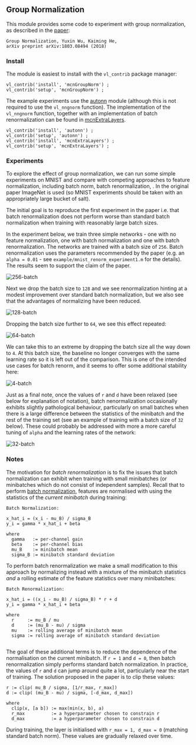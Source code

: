 ## Group Normalization

This module provides some code to experiment with group normalization, 
as described in the [paper](https://arxiv.org/abs/1803.08494):

```
Group Normalization, Yuxin Wu, Kaiming He,
arXiv preprint arXiv:1803.08494 (2018)
```

### Install

The module is easiest to install with the `vl_contrib` package manager:

```
vl_contrib('install', 'mcnGroupNorm') ;
vl_contrib('setup', 'mcnGroupNorm') ;
```

The example experiments use the [autonn](https://github.com/vlfeat/autonn) 
module (although this is not required to use the `vl_nngnorm` function). The
implementation of the `vl_nngnorm` function, together with an implementation of
batch renormalization can be found in 
[mcnExtraLayers](https://github.com/albanie/mcnExtraLayers).


```
vl_contrib('install', 'autonn') ;
vl_contrib('setup', 'autonn') ;
vl_contrib('install', 'mcnExtraLayers') ;
vl_contrib('setup', 'mcnExtraLayers') ;
```

### Experiments

To explore the effect of group normalization, we can run some simple experiments on MNIST and compare with competing approaches to feature normalization, including batch norm, batch renormalization, . In the original paper ImageNet is used (so MNIST experiments should be taken with an appropriately large bucket of salt).

The initial goal is to reproduce the first experiment in the paper i.e. that batch renormalization does not perform worse than standard batch normalization when training with reasonably large batch sizes.

In the experiment below, we train three simple networks - one with no feature normalization, one with batch normalization and one with batch renormalization.
The networks are trained with a batch size of `256`. Batch renormalization uses the parameters recommended by the paper (e.g. an `alpha = 0.01` - see `example/mnist_renorm_experiment1.m` for the details). The results seem to support the claim of the paper.

![256-batch](fig/exp1-bs-256.jpg)

Next we drop the batch size to `128` and we see renormalization hinting at a 
modest improvement over standard batch normalization, but we also see that the
advantages of normalizing have been reduced.

![128-batch](fig/exp1-bs-128.jpg)

Dropping the batch size further to `64`, we see this effect repeated:

![64-batch](fig/exp1-bs-064.jpg)

We can take this to an extreme by dropping the batch size all the way down 
to `4`.  At this batch size, the baseline no longer converges with the same 
learning rate so it is left out of the comparison. This is one of the intended 
use cases for batch renorm, and it seems to offer some additional stability 
here:

![4-batch](fig/exp1-bs-004.jpg)

Just as a final note, once the values of `r` and `d` have been relaxed (see 
below for explanation of notation), batch nenormalization occasionally 
exhibits slightly pathological behaviour, particularly on small batches when 
there is a large difference between the statistics of the minibatch and the 
rest of the training set (see an example of training with a batch size of `32` 
below).  These could probably be addressed with more a more careful tuning of 
`alpha` and the learning rates of the network:

![32-batch](fig/exp1-bs-032.jpg)

### Notes

The motivation for *batch renormalization* is to fix the issues that batch 
normalization can exhibit when training with small minibatches (or 
minibatches which do not consist of independent samples). Recall that to perform 
[batch normalization](https://arxiv.org/abs/1502.03167), features are normalised 
with using the statistics of the *current minibatch* during training:

```
Batch Normalization:

x_hat_i = (x_i - mu_B) / sigma_B
y_i = gamma * x_hat_i + beta

where
  gamma   := per-channel gain
  beta    := per-channel bias
  mu_B    := minibatch mean
  sigma_B := minibatch standard deviation
```

To perform batch renormalization we make a small modification to this approach 
by normalizing instead with a mixture of the minibatch statistics *and* a 
rolling estimate of the feature statistics over many minibatches:


```
Batch Renormalization:

x_hat_i = ((x_i - mu_B) / sigma_B) * r + d
y_i = gamma * x_hat_i + beta

where 
  r     := mu_B / mu
  d     := (mu_B - mu) / sigma
  mu    := rolling average of minibatch mean
  sigma := rolling average of minibatch standard deviation 
  
```

The goal of these additional terms is to reduce the dependence of the 
normalisation on the current minibatch. If `r = 1` and `d = 0`, then batch 
renormalization simply performs standard batch normalization. In practice, 
the values of `r` and `d` can jump around quite a lot, particularly near the 
start of training.  The solution proposed in the paper is to clip these values:

```
r := clip( mu_B / sigma, [1/r_max, r_max])
d := clip( (mu_B - mu) / sigma, [-d_max, d_max])

where
  clip(x, [a b]) := max(min(x, b), a)
  r_max          := a hyperparameter chosen to constrain r
  d_max          := a hyperparameter chosen to constrain d
```

During training, the layer is initialised with `r_max = 1, d_max = 0` 
(matching standard batch norm). These values are gradually relaxed over time.
